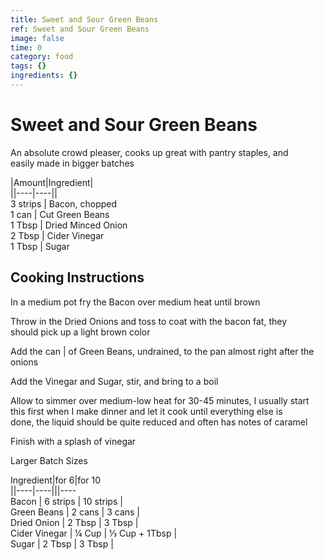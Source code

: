 ```yaml
---
title: Sweet and Sour Green Beans
ref: Sweet and Sour Green Beans
image: false
time: 0
category: food
tags: {}
ingredients: {}
---
```

# Sweet and Sour Green Beans  
  
An absolute crowd pleaser, cooks up great with pantry staples, and  
easily made in bigger batches  
  
|Amount|Ingredient|  
||----|----||  
3 strips | Bacon, chopped  
1 can | Cut Green Beans  
1 Tbsp | Dried Minced Onion  
2 Tbsp | Cider Vinegar  
1 Tbsp | Sugar  
  
## Cooking Instructions  
In a medium pot fry the Bacon over medium heat until brown  
  
Throw in the Dried Onions and toss to coat with the bacon fat, they  
should pick up a light brown color  
  
Add the can | of Green Beans, undrained, to the pan almost right after the  
onions  
  
Add the Vinegar and Sugar, stir, and bring to a boil  
  
Allow to simmer over medium-low heat for 30-45 minutes, I usually start  
this first when I make dinner and let it cook until everything else is  
done, the liquid should be quite reduced and often has notes of caramel  
  
Finish with a splash of vinegar  
  
Larger Batch Sizes  
  
Ingredient|for 6|for 10  
||----|----|||----  
Bacon | 6 strips | 10 strips |   
Green Beans | 2 cans | 3 cans |   
Dried Onion | 2 Tbsp | 3 Tbsp |   
Cider Vinegar | ¼ Cup | ⅓ Cup + 1Tbsp |   
Sugar | 2 Tbsp | 3 Tbsp |   
  